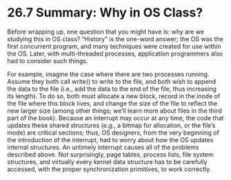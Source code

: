 # 26.7 Summary: Why in OS Class?  

Before wrapping up, one question that you might have is: why are we studying this in OS class? “History” is the one-word answer; the OS was the first concurrent program, and many techniques were created for use within the OS. Later, with multi-threaded processes, application programmers also had to consider such things.  

For example, imagine the case where there are two processes running. Assume they both call write() to write to the file, and both wish to append the data to the file (i.e., add the data to the end of the file, thus increasing its length). To do so, both must allocate a new block, record in the inode of the file where this block lives, and change the size of the file to reflect the new larger size (among other things; we’ll learn more about files in the third part of the book). Because an interrupt may occur at any time, the code that updates these shared structures (e.g., a bitmap for allocation, or the file’s inode) are critical sections; thus, OS designers, from the very beginning of the introduction of the interrupt, had to worry about how the OS updates internal structures. An untimely interrupt causes all of the problems described above. Not surprisingly, page tables, process lists, file system structures, and virtually every kernel data structure has to be carefully accessed, with the proper synchronization primitives, to work correctly.  

